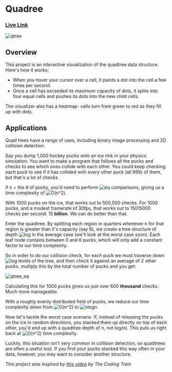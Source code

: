 # Quadree

### [Live Link](https://th0r0nd0r.github.io/quadtree/)

![qtree](https://user-images.githubusercontent.com/29419913/38461777-c104e390-3a8d-11e8-9fd5-703b87eaa8c0.gif)

## Overview

This project is an interactive visualization of the quadtree data structure. Here's how it works:

- When you hover your cursor over a cell, it paints a dot into the cell a few times per second.  
- Once a cell has exceeded its maximum capacity of dots, it splits into four equal cells and pushes its dots into the new child cells.

The visualizer also has a heatmap- cells turn from green to red as they fill up with dots.

## Applications

Quad trees have a range of uses, including binary image processing and 2D collision detection.  

Say you dump 1,000 hockey pucks onto an ice rink in your physics simulation.  You want to make a program that follows all the pucks and checks to see which ones collide with each other.  You could keep checking each puck to see if it has collided with every other puck (all 999) of them, but that's a lot of checks.  

if n = the # of pucks, you'd need to perform ![eq](https://user-images.githubusercontent.com/29419913/38461526-b333890c-3a87-11e8-8a13-b5b74348a854.png) comparisons, giving us a time complexity of ![O(n^2)](https://user-images.githubusercontent.com/29419913/38461532-edcab3d8-3a87-11e8-8526-0c93d7f8dddc.png). 

With 1000 pucks on the ice, that works out to 500,500 checks. For 1000 pucks, and a modest framerate of 30fps, that works out to 15015000 checks per second. 15 **billion**.  We can do better than that.

Enter the quadtree.  By splitting each region in quarters whenever n for that region is greater than it's capacity (say 6), we create a tree structure of depth ![log](https://user-images.githubusercontent.com/29419913/38461636-68d50cb6-3a8a-11e8-82cb-0c91562c9698.png) in the average case (we'll look at the worst case soon). Each leaf node contains between 0 and 6 pucks, which will only add a constant factor to our time complexity.  

So in order to do our collision check, for each puck we must traverse down ![log](https://user-images.githubusercontent.com/29419913/38461636-68d50cb6-3a8a-11e8-82cb-0c91562c9698.png) levels of the tree, and then check it against an average of 2 other pucks. multiply this by the total number of pucks and you get:

![qtree_eq](https://user-images.githubusercontent.com/29419913/38461664-3f5eef90-3a8b-11e8-865d-e9047d087342.png)

Calculating this for 1000 pucks gives us just over 600 **thousand** checks. Much more manageable.

With a roughly evenly distributed field of pucks, we reduce our time complexity down from ![O(n^2)](https://user-images.githubusercontent.com/29419913/38461532-edcab3d8-3a87-11e8-8526-0c93d7f8dddc.png) to ![nlogn](https://user-images.githubusercontent.com/29419913/38461728-856c99dc-3a8c-11e8-9638-0534c2548f08.png).

Now let's tackle the worst case scenario.  If, instead of releasing the pucks on the ice in random directions, you stacked them up directly on top of each other, you'd end up with a quadtree depth of n, not log(n).  This puts us right back at ![O(n^2)](https://user-images.githubusercontent.com/29419913/38461532-edcab3d8-3a87-11e8-8526-0c93d7f8dddc.png) time complexity.  

Luckily, this situation isn't very common in collision detection, so quadtrees are often a useful tool.  If you find your pucks stacked this way often in your data, however, you may want to consider another structure.

*This project was inspired by [this video](https://www.youtube.com/watch?v=OJxEcs0w_kE) by The Coding Train*
